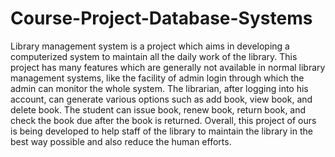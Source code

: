 # Course-Project-Database-Systems

Library management system is a project which aims in developing a computerized system to maintain all the daily work of the library. This project has many features which are generally not available in normal library management systems, like the facility of admin login through which the admin can monitor the whole system. The librarian, after logging into his account, can generate various options such as add book, view book, and delete book. The student can issue book, renew book, return book, and check the book due after the book is returned. Overall, this project of ours is being developed to help staff of the library to maintain the library in the best way possible and also reduce the human efforts.
